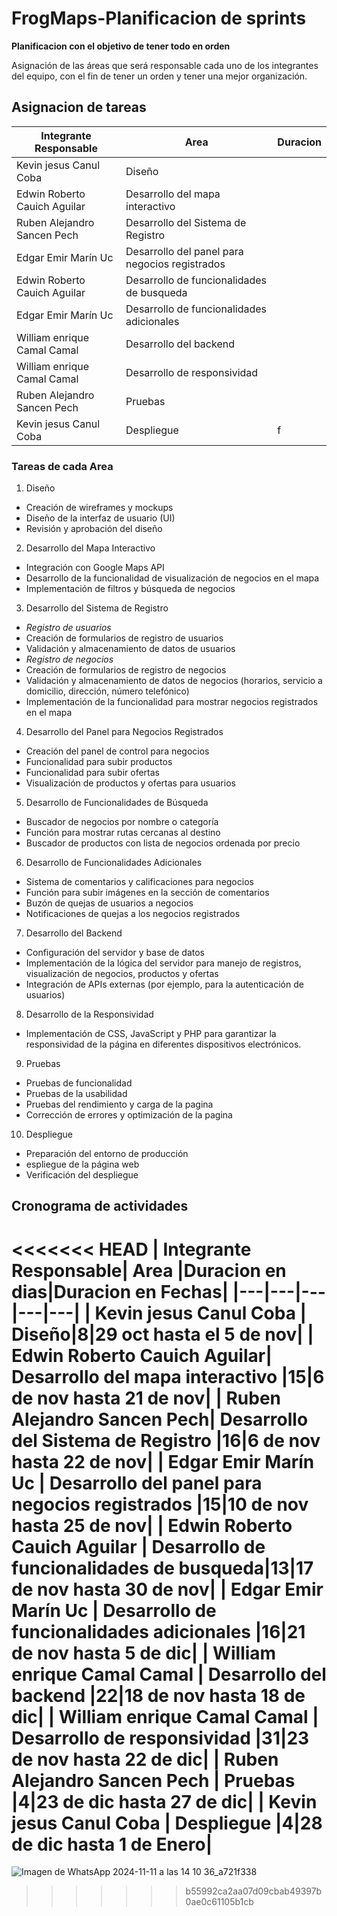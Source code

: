 # FrogMaps-Planificacion de sprints
**Planificacion con el objetivo de tener todo en orden**

Asignación de las áreas que será responsable cada uno de los integrantes del equipo, con el fin de tener un orden y tener una mejor organización.

## Asignacion de tareas

| Integrante Responsable| Area |Duracion |
|---|---|---|
| Kevin jesus Canul Coba | Diseño | | 
| Edwin Roberto Cauich Aguilar| Desarrollo del mapa interactivo || 
| Ruben Alejandro Sancen Pech| Desarrollo del Sistema de Registro | | 
| Edgar Emir Marín Uc | Desarrollo del panel para negocios registrados | | 
| Edwin Roberto Cauich Aguilar | Desarrollo de funcionalidades de busqueda| | 
| Edgar Emir Marín Uc | Desarrollo de funcionalidades adicionales | | 
| William enrique Camal Camal | Desarrollo del backend | | 
| William enrique Camal Camal | Desarrollo de responsividad  || 
| Ruben Alejandro Sancen Pech | Pruebas | | 
| Kevin jesus Canul Coba | Despliegue |f| 

### Tareas de cada Area
1.	Diseño
* Creación de wireframes y mockups
* Diseño de la interfaz de usuario (UI)
* Revisión y aprobación del diseño
2.	Desarrollo del Mapa Interactivo
* Integración con Google Maps API
* Desarrollo de la funcionalidad de visualización de negocios en el mapa
* Implementación de filtros y búsqueda de negocios
3.	Desarrollo del Sistema de Registro
* *Registro de usuarios*
*  Creación de formularios de registro de usuarios
* Validación y almacenamiento de datos de usuarios
* *Registro de negocios*
* Creación de formularios de registro de negocios
* Validación y almacenamiento de datos de negocios (horarios, servicio a domicilio, dirección, número telefónico)
* Implementación de la funcionalidad para mostrar negocios registrados en el mapa
4.	Desarrollo del Panel para Negocios Registrados
* Creación del panel de control para negocios
* Funcionalidad para subir productos
* Funcionalidad para subir ofertas
* Visualización de productos y ofertas para usuarios
5.	Desarrollo de Funcionalidades de Búsqueda
* Buscador de negocios por nombre o categoría
* Función para mostrar rutas cercanas al destino
* Buscador de productos con lista de negocios ordenada por precio
6.	Desarrollo de Funcionalidades Adicionales
* Sistema de comentarios y calificaciones para negocios
* Función para subir imágenes en la sección de comentarios
* Buzón de quejas de usuarios a negocios
* Notificaciones de quejas a los negocios registrados
7.	Desarrollo del Backend
* Configuración del servidor y base de datos
* Implementación de la lógica del servidor para manejo de registros, visualización de negocios, productos y ofertas
* Integración de APIs externas (por ejemplo, para la autenticación de usuarios)
8.	Desarrollo de la Responsividad
* Implementación de CSS, JavaScript y PHP para garantizar la responsividad de la página en diferentes dispositivos electrónicos.
9.	Pruebas
* Pruebas de funcionalidad
* Pruebas de la usabilidad
* Pruebas del rendimiento y carga de la pagina
* Corrección de errores y optimización de la pagina
10.	Despliegue
* Preparación del entorno de producción
* espliegue de la página web
* Verificación del despliegue

## Cronograma de actividades

<<<<<<< HEAD
| Integrante Responsable| Area |Duracion en dias|Duracion en Fechas|
|---|---|---|---|---|
| Kevin jesus Canul Coba | Diseño|8|29 oct hasta el 5 de nov|
| Edwin Roberto Cauich Aguilar| Desarrollo del mapa interactivo |15|6 de nov hasta 21 de nov|
| Ruben Alejandro Sancen Pech| Desarrollo del Sistema de Registro |16|6 de nov hasta 22 de nov|
| Edgar Emir Marín Uc | Desarrollo del panel para negocios registrados |15|10 de nov hasta 25 de nov|
| Edwin Roberto Cauich Aguilar | Desarrollo de funcionalidades de busqueda|13|17 de nov hasta 30 de nov|
| Edgar Emir Marín Uc | Desarrollo de funcionalidades adicionales |16|21 de nov hasta 5 de dic|
| William enrique Camal Camal | Desarrollo del backend |22|18 de nov hasta 18 de dic|
| William enrique Camal Camal | Desarrollo de responsividad  |31|23 de nov hasta 22 de dic|
| Ruben Alejandro Sancen Pech | Pruebas |4|23 de dic hasta 27 de dic|
| Kevin jesus Canul Coba | Despliegue |4|28 de dic hasta 1 de Enero|
=======
![Imagen de WhatsApp 2024-11-11 a las 14 10 36_a721f338](https://github.com/user-attachments/assets/bc34326c-a961-4c1a-8f5e-eabfad6c8854)

>>>>>>> b55992ca2aa07d09cbab49397b0ae0c61105b1cb
